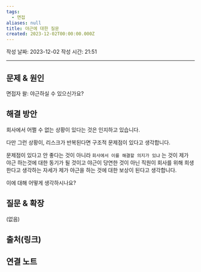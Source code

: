 ```yaml
---
tags:
  - 면접
aliases: null
title: 야근에 대한 질문
created: 2023-12-02T00:00:00.000Z
---
```

작성 날짜: 2023-12-02
작성 시간: 21:51


----

## 문제 & 원인

면접자 왈: 야근하실 수 있으신가요?
## 해결 방안

회사에서 어쩔 수 없는 상황이 있다는 것은 인지하고 있습니다.

다만 그런 상황이, 리스크가 반복된다면 구조적 문제점이 있다고 생각합니다.

문제점이 있다고 안 좋다는 것이 아니라 `회사에서 이를 해결할 의지가 있냐` 는 것이 제가 야근 하는것에 대한 동기가 될 것이고 야근이 당연한 것이 아닌 직원이 회사를 위해 희생한다고 생각하는 자세가 제가 야근을 하는 것에 대한 보상이 된다고 생각합니다.

이에 대해 어떻게 생각하시나요?
## 질문 & 확장

(없음)

## 출처(링크)


## 연결 노트
